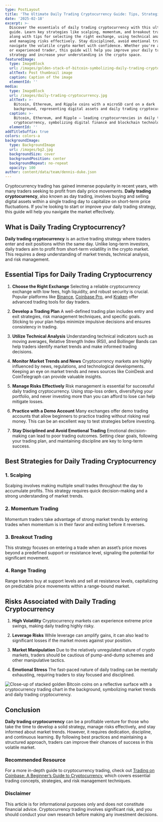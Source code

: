 ```yaml
---
type: PostLayout
title: 'The Ultimate Daily Trading Cryptocurrency Guide: Tips, Strategies, and Risks'
date: '2025-02-18'
excerpt: >-
  Discover the essentials of daily trading cryptocurrency with this ultimate
  guide. Learn key strategies like scalping, momentum, and breakout trading,
  along with tips for selecting the right exchange, using technical analysis,
  and managing risks effectively. Stay disciplined, avoid emotional trading, and
  navigate the volatile crypto market with confidence. Whether you're a beginner
  or experienced trader, this guide will help you improve your daily trading
  strategy and increase your understanding in the crypto space.
featuredImage:
  type: ImageBlock
  url: /images/golden-stack-of-bitcoin-symbolizing-daily-trading-cryptocurrency.jpg
  altText: Post thumbnail image
  caption: Caption of the image
  elementId: ''
media:
  type: ImageBlock
  url: /images/daily-trading-cryptocurrency.jpg
  altText: >-
    Bitcoin, Ethereum, and Ripple coins with a microSD card on a dark
    background, representing digital assets and daily trading cryptocurrency.
  caption: >-
    Bitcoin, Ethereum, and Ripple – leading cryptocurrencies in daily trading
    cryptocurrency, symbolizing digital finance and blockchain technology.
  elementId: ''
addTitleSuffix: true
colors: colors-a
backgroundImage:
  type: BackgroundImage
  url: /images/bg2.jpg
  backgroundSize: cover
  backgroundPosition: center
  backgroundRepeat: no-repeat
  opacity: 100
author: content/data/team/dennis-duke.json
---
```

Cryptocurrency trading has gained immense popularity in recent years, with many traders seeking to profit from daily price movements. **Daily trading cryptocurrency**, also known as day trading, involves buying and selling digital assets within a single trading day to capitalize on short-term price fluctuations. If you're looking to start or improve your daily trading strategy, this guide will help you navigate the market effectively.

## What is Daily Trading Cryptocurrency?

**Daily trading cryptocurrency** is an active trading strategy where traders enter and exit positions within the same day. Unlike long-term investors, daily traders aim to profit from short-term volatility in the crypto market. This requires a deep understanding of market trends, technical analysis, and risk management.

## Essential Tips for Daily Trading Cryptocurrency

1.  **Choose the Right Exchange**
    Selecting a reliable cryptocurrency exchange with low fees, high liquidity, and robust security is crucial. Popular platforms like [Binance](https://www.binance.com/en), [Coinbase Pro](https://www.coinbase.com/advanced-trade/spot/BTC-USD), and [Kraken](https://www.kraken.com) offer advanced trading tools for day traders.

2.  **Develop a Trading Plan**
    A well-defined trading plan includes entry and exit strategies, risk management techniques, and specific goals. Sticking to your plan helps minimize impulsive decisions and ensures consistency in trading.

3.  **Utilize Technical Analysis**
    Understanding technical indicators such as moving averages, Relative Strength Index (RSI), and Bollinger Bands can help traders identify market trends and make informed trading decisions.

4.  **Monitor Market Trends and News**
    Cryptocurrency markets are highly influenced by news, regulations, and technological developments. Keeping an eye on market trends and news sources like CoinDesk and CoinTelegraph can provide valuable insights.

5.  **Manage Risks Effectively**
    Risk management is essential for successful daily trading cryptocurrency. Using stop-loss orders, diversifying your portfolio, and never investing more than you can afford to lose can help mitigate losses.

6.  **Practice with a Demo Account**
    Many exchanges offer demo trading accounts that allow beginners to practice trading without risking real money. This can be an excellent way to test strategies before investing.

7.  **Stay Disciplined and Avoid Emotional Trading**
    Emotional decision-making can lead to poor trading outcomes. Setting clear goals, following your trading plan, and maintaining discipline are key to long-term success.

## Best Strategies for Daily Trading Cryptocurrency

### 1. **Scalping**

Scalping involves making multiple small trades throughout the day to accumulate profits. This strategy requires quick decision-making and a strong understanding of market trends.

### 2. **Momentum Trading**

Momentum traders take advantage of strong market trends by entering trades when momentum is in their favor and exiting before it reverses.

### 3. **Breakout Trading**

This strategy focuses on entering a trade when an asset’s price moves beyond a predefined support or resistance level, signaling the potential for significant movement.

### 4. **Range Trading**

Range traders buy at support levels and sell at resistance levels, capitalizing on predictable price movements within a range-bound market.

## Risks Associated with Daily Trading Cryptocurrency

1.  **High Volatility**
    Cryptocurrency markets can experience extreme price swings, making daily trading highly risky.

2.  **Leverage Risks**
    While leverage can amplify gains, it can also lead to significant losses if the market moves against your position.

3.  **Market Manipulation**
    Due to the relatively unregulated nature of crypto markets, traders should be cautious of pump-and-dump schemes and other manipulative tactics.

4.  **Emotional Stress**
    The fast-paced nature of daily trading can be mentally exhausting, requiring traders to stay focused and disciplined.

![Close-up of stacked golden Bitcoin coins on a reflective surface with a cryptocurrency trading chart in the background, symbolizing market trends and daily trading cryptocurrency.](/images/closeup-golden-bitcoins-dark-reflective-surface-histogram-decreasing-crypto-daily-trading-cryptocurrency-representation%20.jpg)

## Conclusion

**Daily trading cryptocurrency** can be a profitable venture for those who take the time to develop a solid strategy, manage risks effectively, and stay informed about market trends. However, it requires dedication, discipline, and continuous learning. By following best practices and maintaining a structured approach, traders can improve their chances of success in this volatile market.

### Recommended Resource

For a more in-depth guide to cryptocurrency trading, check out [Trading on Coinbase: A Beginner’s Guide to Cryptocurrency](https://www.amazon.com/Trading-Coinbase-beginners-guide-Cryptocurrency/dp/B0DSC3VGZR), which covers essential trading concepts, strategies, and risk management techniques.

### Disclaimer

This article is for informational purposes only and does not constitute financial advice. Cryptocurrency trading involves significant risk, and you should conduct your own research before making any investment decisions.
